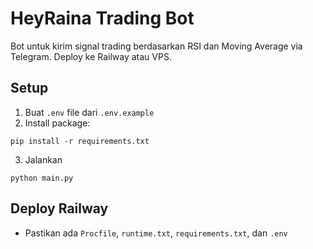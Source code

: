 # HeyRaina Trading Bot
Bot untuk kirim signal trading berdasarkan RSI dan Moving Average via Telegram.
Deploy ke Railway atau VPS.

## Setup
1. Buat `.env` file dari `.env.example`
2. Install package:
```
pip install -r requirements.txt
```
3. Jalankan
```
python main.py
```

## Deploy Railway
- Pastikan ada `Procfile`, `runtime.txt`, `requirements.txt`, dan `.env`